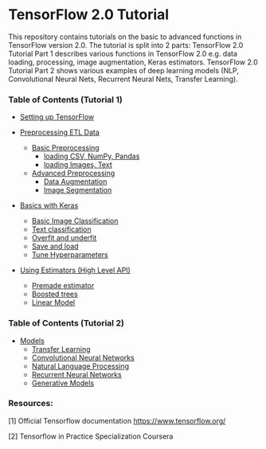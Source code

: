 # TensorFlow 2.0 Tutorial

This repository contains tutorials on the basic to advanced functions in TensorFlow version 2.0. The tutorial is split into 2 parts: TensorFlow 2.0 Tutorial Part 1 describes various functions in TensorFlow 2.0 e.g. data loading, processing, image augmentation, Keras estimators. TensorFlow 2.0 Tutorial Part 2 shows various examples of deep learning models (NLP, Convolutional Neural Nets, Recurrent Neural Nets, Transfer Learning).
 
 
### Table of Contents (Tutorial 1)
- [Setting up TensorFlow](#setup)


- [Preprocessing ETL Data](#preprocess)
   - [Basic Preprocessing](#basicpreprocess)
       - [loading CSV, NumPy, Pandas](#csv)
       - [loading Images, Text](#images)
   - [Advanced Preprocessing](#advancedpreprocess)
       - [Data Augmentation](#dataaugment)
       - [Image Segmentation](#imagesegment)


- [Basics with Keras](#basicskeras)
   - [Basic Image Classification](#basicimage)
   - [Text classification](#textclass) 
   - [Overfit and underfit](#overunder)
   - [Save and load](#saveload)
   - [Tune Hyperparameters](#tune)
   
   
- [Using Estimators (High Level API)](#Estimators)
   - [Premade estimator](#premade)
   - [Boosted trees](#boosted) 
   - [Linear Model](#linear)
   
   
 ### Table of Contents (Tutorial 2)
   
- [Models](#models)
   - [Transfer Learning](#transfer)
   - [Convolutional Neural Networks](#cnn) 
   - [Natural Language Processing](#nlp) 
   - [Recurrent Neural Networks](#recurrent)
   - [Generative Models](#generative)
   
   
### Resources:

[1] Official Tensorflow documentation https://www.tensorflow.org/

[2] Tensorflow in Practice Specialization Coursera

